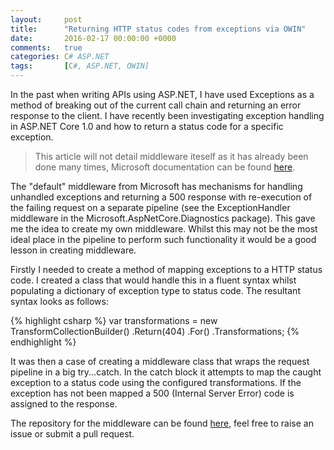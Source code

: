 ```yaml
---
layout:     post
title:      "Returning HTTP status codes from exceptions via OWIN"
date:       2016-02-17 00:00:00 +0000
comments:   true
categories: C# ASP.NET
tags:       [C#, ASP.NET, OWIN]
---
```

In the past when writing APIs using ASP.NET, I have used Exceptions as a method of breaking out of the current call chain and returning an error response to the client. I have recently been investigating exception handling in ASP.NET Core 1.0 and how to return a status code for a specific exception.

> This article will not detail middleware iteself as it has already been done many times, Microsoft documentation can be found [here][microsoft-middleware].

The "default" middleware from Microsoft has mechanisms for handling unhandled exceptions and returning a 500 response with re-execution of the failing request on a separate pipeline (see the ExceptionHandler middleware in the Microsoft.AspNetCore.Diagnostics package). This gave me the idea to create my own middleware. Whilst this may not be the most ideal place in the pipeline to perform such functionality it would be a good lesson in creating middleware.

Firstly I needed to create a method of mapping exceptions to a HTTP status code. I created a class that would handle this in a fluent syntax whilst populating a dictionary of exception type to status code. The resultant syntax looks as follows:

{% highlight csharp %}
var transformations = new TransformCollectionBuilder()
  .Return(404)
  .For<CustomerNotFoundException>()
  .Transformations;
{% endhighlight %}

It was then a case of creating a middleware class that wraps the request pipeline in a big try...catch. In the catch block it attempts to map the caught exception to a status code using the configured transformations. If the exception has not been mapped a 500 (Internal Server Error) code is assigned to the response.

The repository for the middleware can be found [here][repository], feel free to raise an issue or submit a pull request.

[microsoft-middleware]: https://docs.asp.net/en/latest/fundamentals/middleware.html
[repository]: https://github.com/dotnetprogrammr/Dnp.AspNetCore.Diagnostics